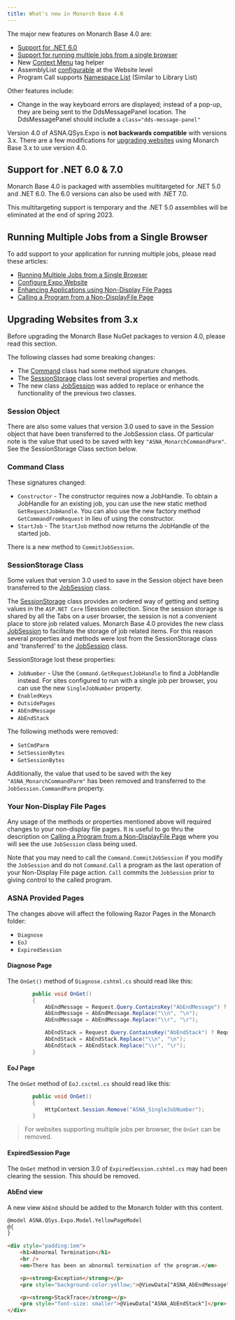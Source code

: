 ```yaml
---
title: What's new in Monarch Base 4.0
---
```


The major new features on Monarch Base 4.0 are:
 * [Support for .NET 6.0](#support-for-net-60--70)
 * [Support for running multiple jobs from a single browser](#running-multiple-jobs-from-a-single-browser)
 * New [Context Menu](/reference/expo/qsys-expo-tags/dds-context-menu-tag-helper.html) tag helper
 * AssemblyList [configurable](/manuals/programming/programs-and-procedures/call-program.html#assembly-list) at the Website level
 * Program Call supports [Namespace List](/manuals/programming/programs-and-procedures/call-program.html#namespace-list) (Similar to Library List)


Other features include:
 * Change in the way keyboard errors are displayed; instead of a pop-up, they are being sent to the DdsMessagePanel location. The DdsMessagePanel should include a `class="dds-message-panel"`
 

Version 4.0 of ASNA.QSys.Expo is **not backwards compatible** with versions 3.x.  There are a few modifications for [upgrading websites](#upgrading-websites-from-3x) using Monarch Base 3.x to use version 4.0.


## Support for .NET 6.0 & 7.0
Monarch Base 4.0 is packaged with assemblies multitargeted for .NET 5.0 and .NET 6.0.  The 6.0 versions can also be used with .NET 7.0.

This multitargeting support is temporary and the .NET 5.0 assemblies will be eliminated at the end of spring 2023.

## Running Multiple Jobs from a Single Browser
To add support to your application for running multiple jobs, please read these articles:
 * [Running Multiple Jobs from a Single Browser](/manuals/configuration/multiple-jobs-one-browser.html)
 * [Configure Expo Website](/manuals/configuration/configure-expo-website.html)
 * [Enhancing Applications using Non-Display File Pages](/manuals/enhancements/enhancing-ui/enhancing-with-non-display-file.html)
 * [Calling a Program from a Non-DisplayFile Page](/manuals/enhancements/enhancing-ui/calling-program-from-non-displayfile-page.html)


## Upgrading Websites from 3.x

Before upgrading the Monarch Base NuGet packages to version 4.0, please read this section.

The following classes had some breaking changes:
 * The [Command](/reference/expo/qsys-expo-model/command.html) class had some method signature changes.
 * The [SessionStorage](/reference/expo/qsys-expo-model/session-storage.html) class lost several properties and methods.
 * The new class [JobSession](/reference/expo/qsys-expo-model/job-session.html) was added to replace or enhance the functionality of the previous two classes.

### Session Object
 There are also some values that version 3.0 used to save in the Session object that have been transferred to the JobSession class.  Of particular note is the value that used to be saved with key  `"ASNA_MonarchCommandParm"`. See the SessionStorage Class section below.

### Command Class
These signatures changed:
 * `Constructor` - The constructor requires now a JobHandle. To obtain a JobHandle for an existing job, you can use the new static method `GetRequestJobHandle`. You can also use the new factory method `GetCommandFromRequest` in lieu of using the constructor.
 * `StartJob` -  The `StartJob` method now returns the JobHandle of the started job.

There is a new method to `CommitJobSession`.


### SessionStorage Class

Some values that version 3.0 used to save in the Session object have been transferred to the [JobSession](/reference/expo/qsys-expo-model/job-session.html) class. 

The [SessionStorage](/reference/expo/qsys-expo-model/session-storage.html) class provides an ordered way of getting and setting values in the `ASP.NET Core` ISession collection.  Since the session storage is shared by all the Tabs on a user browser, the session is not a convenient place to store job related values. Monarch Base 4.0 provides the new class [JobSession](/reference/expo/qsys-expo-model/job-session.html) to facilitate the storage of job related items.  For this reason several properties and methods were lost from the SessionStorage class and 'transferred' to the [JobSession](/reference/expo/qsys-expo-model/job-session.html) class.

SessionStorage lost these properties:
 * `JobNumber` - Use the `Command.GetRequestJobHandle` to find a JobHandle instead.  For sites configured to run with a single job per browser, you can use the new `SingleJobNumber` property.
 * `EnabledKeys`
 * `OutsidePages`
 * `AbEndMessage`
 * `AbEndStack`
 
The following methods were removed:
 * `SetCmdParm`
 * `SetSessionBytes`
 * `GetSessionBytes`

 Additionally, the value that used to be saved with the key  `"ASNA_MonarchCommandParm"` has been removed and transferred to the `JobSession.CommandParm` property.

### Your Non-Display File Pages
Any usage of the methods or properties mentioned above will required changes to your non-display file pages.  It is useful to go thru the description on [Calling a Program from a Non-DisplayFile Page](/manuals/enhancements/enhancing-ui/calling-program-from-non-displayfile-page.html) where you will see the use `JobSession` class being used.

Note that you may need to call the `Command.CommitJobSession` if you modify the `JobSession` and do not `Command.Call` a program as the last operation of your Non-Display File page action. `Call` commits the `JobSession` prior to giving control to the called program.

### ASNA Provided Pages

The changes above will affect the following Razor Pages in the Monarch folder:
 * `Diagnose`
 * `EoJ`
 * `ExpiredSession`

#### Diagnose Page
The `OnGet()` method of `Diagnose.cshtml.cs` should read like this:
```cs
        public void OnGet()
        {
            AbEndMessage = Request.Query.ContainsKey("AbEndMessage") ? Request.Query["AbEndMessage"] : "";
            AbEndMessage = AbEndMessage.Replace("\\n", "\n");
            AbEndMessage = AbEndMessage.Replace("\\r", "\r");

            AbEndStack = Request.Query.ContainsKey("AbEndStack") ? Request.Query["AbEndStack"] : "";
            AbEndStack = AbEndStack.Replace("\\n", "\n");
            AbEndStack = AbEndStack.Replace("\\r", "\r");
        }

```
#### EoJ Page
The `OnGet` method of `EoJ.csctml.cs` should read like this:
```cs
        public void OnGet()
        {
            HttpContext.Session.Remove("ASNA_SingleJobNumber");
        }
```

> For websites supporting multiple jobs per browser, the `OnGet` can be removed.

#### ExpiredSession Page
The `OnGet` method in version 3.0 of `ExpiredSession.cshtml.cs` may had been clearing the session.  This should be removed.

#### AbEnd view
A new view `AbEnd` should be added to the Monarch folder with this content.

```html
@model ASNA.QSys.Expo.Model.YellowPageModel
@{
}

<div style="padding:1em">
    <h1>Abnormal Termination</h1>
    <br />
    <em>There has been an abnormal termination of the program.</em>

    <p><strong>Exception</strong></p>
    <pre style="background-color:yellow;">@ViewData["ASNA_AbEndMessage"]</pre>

    <p><strong>StackTrace</strong></p>
    <pre style="font-size: smaller">@ViewData["ASNA_AbEndStack"]</pre>
</div>
```






